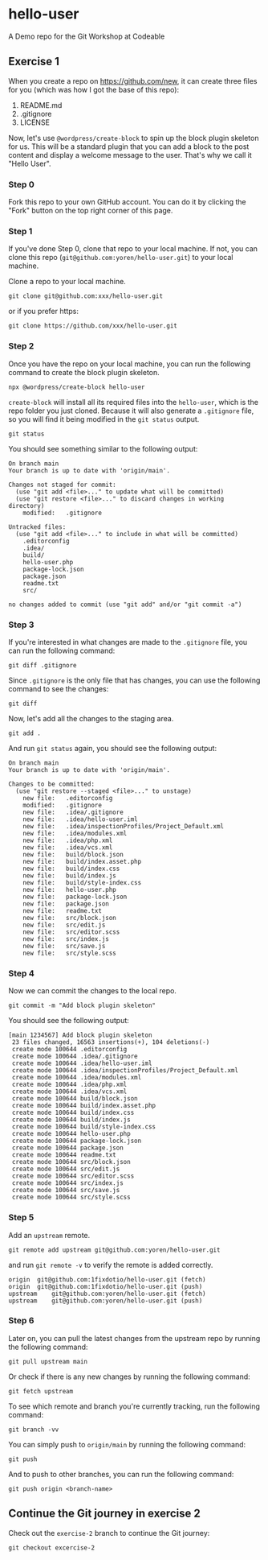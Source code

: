 # hello-user
A Demo repo for the Git Workshop at Codeable

## Exercise 1
When you create a repo on https://github.com/new, it can create three files for you (which was how I got the base of this repo):
1. README.md
2. .gitignore
3. LICENSE

Now, let's use `@wordpress/create-block` to spin up the block plugin skeleton for us. This will be a standard plugin that you can add a block to the post content and display a welcome message to the user. That's why we call it "Hello User".

### Step 0
Fork this repo to your own GitHub account. You can do it by clicking the "Fork" button on the top right corner of this page.

### Step 1
If you've done Step 0, clone that repo to your local machine. If not, you can clone this repo (`git@github.com:yoren/hello-user.git`) to your local machine.

Clone a repo to your local machine.
```shell
git clone git@github.com:xxx/hello-user.git
```
or if you prefer https:
```shell
git clone https://github.com/xxx/hello-user.git
```

### Step 2
Once you have the repo on your local machine, you can run the following command to create the block plugin skeleton.
```shell
npx @wordpress/create-block hello-user
```
`create-block` will install all its required files into the `hello-user`, which is the repo folder you just cloned. Because it will also generate a `.gitignore` file, so you will find it being modified in the `git status` output.

```shell
git status
```
You should see something similar to the following output:
```
On branch main
Your branch is up to date with 'origin/main'.

Changes not staged for commit:
  (use "git add <file>..." to update what will be committed)
  (use "git restore <file>..." to discard changes in working directory)
	modified:   .gitignore

Untracked files:
  (use "git add <file>..." to include in what will be committed)
	.editorconfig
	.idea/
	build/
	hello-user.php
	package-lock.json
	package.json
	readme.txt
	src/

no changes added to commit (use "git add" and/or "git commit -a")
```

### Step 3
If you're interested in what changes are made to the `.gitignore` file, you can run the following command:
```shell
git diff .gitignore
```
Since `.gitignore` is the only file that has changes, you can use the following command to see the changes:
```shell
git diff
```
Now, let's add all the changes to the staging area.
```shell
git add .
```
And run `git status` again, you should see the following output:
```
On branch main
Your branch is up to date with 'origin/main'.

Changes to be committed:
  (use "git restore --staged <file>..." to unstage)
	new file:   .editorconfig
	modified:   .gitignore
	new file:   .idea/.gitignore
	new file:   .idea/hello-user.iml
	new file:   .idea/inspectionProfiles/Project_Default.xml
	new file:   .idea/modules.xml
	new file:   .idea/php.xml
	new file:   .idea/vcs.xml
	new file:   build/block.json
	new file:   build/index.asset.php
	new file:   build/index.css
	new file:   build/index.js
	new file:   build/style-index.css
	new file:   hello-user.php
	new file:   package-lock.json
	new file:   package.json
	new file:   readme.txt
	new file:   src/block.json
	new file:   src/edit.js
	new file:   src/editor.scss
	new file:   src/index.js
	new file:   src/save.js
	new file:   src/style.scss
```

### Step 4
Now we can commit the changes to the local repo.
```shell
git commit -m "Add block plugin skeleton"
```
You should see the following output:
```
[main 1234567] Add block plugin skeleton
 23 files changed, 16563 insertions(+), 104 deletions(-)
 create mode 100644 .editorconfig
 create mode 100644 .idea/.gitignore
 create mode 100644 .idea/hello-user.iml
 create mode 100644 .idea/inspectionProfiles/Project_Default.xml
 create mode 100644 .idea/modules.xml
 create mode 100644 .idea/php.xml
 create mode 100644 .idea/vcs.xml
 create mode 100644 build/block.json
 create mode 100644 build/index.asset.php
 create mode 100644 build/index.css
 create mode 100644 build/index.js
 create mode 100644 build/style-index.css
 create mode 100644 hello-user.php
 create mode 100644 package-lock.json
 create mode 100644 package.json
 create mode 100644 readme.txt
 create mode 100644 src/block.json
 create mode 100644 src/edit.js
 create mode 100644 src/editor.scss
 create mode 100644 src/index.js
 create mode 100644 src/save.js
 create mode 100644 src/style.scss
```

### Step 5
Add an `upstream` remote.
```shell
git remote add upstream git@github.com:yoren/hello-user.git
```
and run `git remote -v` to verify the remote is added correctly.
```
origin	git@github.com:1fixdotio/hello-user.git (fetch)
origin	git@github.com:1fixdotio/hello-user.git (push)
upstream	git@github.com:yoren/hello-user.git (fetch)
upstream	git@github.com:yoren/hello-user.git (push)
```

### Step 6
Later on, you can pull the latest changes from the upstream repo by running the following command:
```shell
git pull upstream main
```
Or check if there is any new changes by running the following command:
```shell
git fetch upstream
```
To see which remote and branch you're currently tracking, run the following command:
```shell
git branch -vv
```
You can simply push to `origin/main` by running the following command:
```shell
git push
```
And to push to other branches, you can run the following command:
```shell
git push origin <branch-name>
```

## Continue the Git journey in exercise 2
Check out the `exercise-2` branch to continue the Git journey:
```shell
git checkout excercise-2
```
